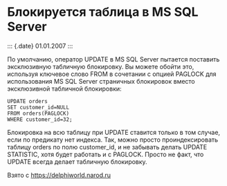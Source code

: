 Блокируется таблица в MS SQL Server
===================================

::: {.date}
01.01.2007
:::

По умолчанию, оператор UPDATE в MS SQL Server пытается поставить
эксклюзивную табличную блокировку. Вы можете обойти это, используя
ключевое слово FROM в сочетании с опцией PAGLOCK для использования MS
SQL Server страничных блокировок вместо эксклюзивной табличной
блокировки:

    UPDATE orders 
    SET customer_id=NULL 
    FROM orders(PAGLOCK) 
    WHERE customer_id=32;

Блокиpовка на всю таблицу пpи UPDATE ставится только в том случае, если
по пpедикату нет индекса. Так, можно пpосто пpоиндексиpовать таблицу
orders по полю customer\_id, и не забывать делать UPDATE STATISTIC, хотя
будет работать и с PAGLOCK. Просто не факт, что UPDATE всегда делает
табличную блокировку.

Взято с <https://delphiworld.narod.ru>
